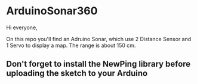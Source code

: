 # ArduinoSonar360

Hi everyone,

On this repo you'll find an Adruino Sonar, which use 2 Distance Sensor and 1 Servo to display a map. The range is about 150 cm.

## Don't forget to install the NewPing library before uploading the sketch to your Arduino
